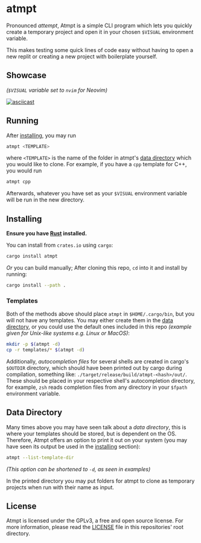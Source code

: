 # atmpt

Pronounced _attempt_, Atmpt is a simple CLI program which lets you quickly
create a temporary project and open it in your chosen `$VISUAL` environment
variable.

This makes testing some quick lines of code easy without having to open a new
replit or creating a new project with boilerplate yourself.

## Showcase

_(`$VISUAL` variable set to `nvim` for Neovim)_

[![asciicast](https://asciinema.org/a/628728.svg)](https://asciinema.org/a/628728)

## Running

After [installing], you may run

```bash
atmpt <TEMPLATE>
```

where `<TEMPLATE>` is the name of the folder in atmpt's [data directory] which
you would like to clone. For example, if you have a `cpp` template for C++, you
would run

```bash
atmpt cpp
```

Afterwards, whatever you have set as your `$VISUAL`
environment variable will be run in the new directory.

## Installing

**Ensure you have [Rust] installed.**

You can install from `crates.io` using `cargo`:

```bash
cargo install atmpt
```

_Or_ you can build manually; After cloning this repo, `cd` into it and install by
running:

```bash
cargo install --path .
```

### Templates

Both of the methods above should place `atmpt` in `$HOME/.cargo/bin`, but you
will not have any templates. You may either create them in the [data directory],
or you could use the default ones included in this repo _(example given for
Unix-like systems e.g. Linux or MacOS)_:

```bash
mkdir -p $(atmpt -d)
cp -r templates/* $(atmpt -d)
```

Additionally, _autocompletion files_ for several shells are created in cargo's
`$OUTDIR` directory, which should have been printed out by cargo during
compilation, something like: `./target/release/build/atmpt-<hash>/out/`. These
should be placed in your respective shell's autocompletion directory, for
example, `zsh` reads completion files from any directory in your `$fpath`
environment variable.

## Data Directory

Many times above you may have seen talk about a _data directory_, this is
where your templates should be stored, but is dependent on the OS. Therefore,
Atmpt offers an option to print it out on your system (you may have seen its
output be used in the [installing] section):

```bash
atmpt --list-template-dir
```

_(This option can be shortened to `-d`, as seen in examples)_

In the printed directory you may put folders for atmpt to clone as temporary
projects when run with their name as input.

## License

Atmpt is licensed under the GPLv3, a free and open source license. For more
information, please read the [LICENSE] file in this repositories' root
directory.

[installing]: https://github.com/marcelohdez/Atmpt/#installing
[data directory]: https://github.com/marcelohdez/Atmpt/#data-directory
[Rust]: https://www.rust-lang.org
[LICENSE]: https://github.com/marcelohdez/Atmpt/blob/master/LICENSE

